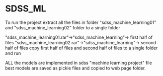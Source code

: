 # SDSS_ML

To run the project extract all the files in folder "sdss_machine_learning01" and "sdss_machine_learning02" folder to a single folder

"sdss_machine_learning01.rar"->"sdss_machine_learning"-> first half of files
"sdss_machine_learning02.rar"->"sdss_machine_learning"-> second half of files
copy first half of files and second half of files to a single folder and run


ALL the models are implemented in sdss "machine learning project" file best models are saved as pickle files and copied to web page folder.

